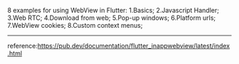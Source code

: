 8 examples for using WebView in Flutter:
1.Basics;
2.Javascript Handler;
3.Web RTC;
4.Download from web;
5.Pop-up windows;
6.Platform  urls;
7.WebView cookies;
8.Custom context menus;
*****************************************************************************
reference:https://pub.dev/documentation/flutter_inappwebview/latest/index.html
